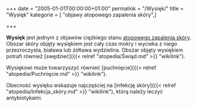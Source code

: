 +++
date = "2005-01-01T00:00:00+01:00"
permalink = "/Wysięk/"
title = "Wysięk"
kategorie = [ "objawy atopowego zapalenia skóry",]

+++

**Wysięk** jest jednym z objawów ciężkiego stanu [atopowego zapalenia skóry](/atopedia/Atopowe_zapalenie_skóry "wikilink"). Obszar skóry objęty wysiękiem jest cały czas mokry i wycieka z niego przezroczysta, biaława lub żółtawa wydzielina. Obszar objęty wysiękiem potrafi również [swędzieć]({{< relref "atopedia/Świąd.md" >}} "wikilink").

Wysiękowi może towarzyszyć równieć [puchnięcie]({{< relref "atopedia/Puchnięcie.md" >}} "wikilink").

Obecność wysięku wskazuje najczęściej na [infekcję skóry]({{< relref "atopedia/Infekcja_skóry.md" >}} "wikilink"), którą należy leczyć antybiotykami.
